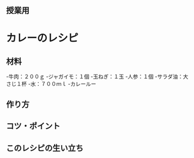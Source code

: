 ## 授業用

# カレーのレシピ
## 材料
-牛肉：２００ｇ
-ジャガイモ：１個
-玉ねぎ：１玉
-人参：１個
-サラダ油：大さじ１杯
-水：７００ｍｌ
-カレールー

## 作り方

## コツ・ポイント

## このレシピの生い立ち
